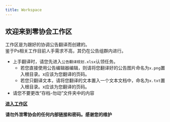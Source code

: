 ```yaml
---
title: Workspace
---
```


## 欢迎来到零协会工作区
工作区是为跟好的协调公告翻译而创建的。  
鉴于Ps相关工作目前人手需求不高，其仍在公告组群内进行。

- 上手翻译时，请您先进入```公告翻译规划.xlsx```认领任务。
  - 若您直接使用公告编辑器编辑，则请将您翻译好的公告图片命名为```x.png```置入根目录。x应该为您翻译的页码。
  - 若您只翻译文本，请将您翻译的文本置入一个文本文档中，命名为```x.txt```置入根目录。x应该为您翻译的页码。
- 请您不要更改“存档-勿动”文件夹中的内容

[**进入工作区**](https://n07w1-my.sharepoint.com/:f:/g/personal/northwind_n07w1_onmicrosoft_com/EtQ13eyrLhRHj0o5QfFrAP0Bh0rsJAHy_rDOTaOcOIwwfw?e=kP0iYX)

**请勿外泄零协会的任何内部链接和密码。感谢您的维护**